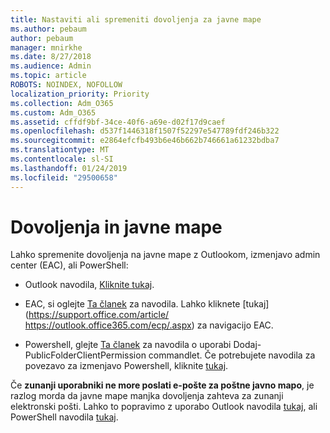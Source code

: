 ```yaml
---
title: Nastaviti ali spremeniti dovoljenja za javne mape
ms.author: pebaum
author: pebaum
manager: mnirkhe
ms.date: 8/27/2018
ms.audience: Admin
ms.topic: article
ROBOTS: NOINDEX, NOFOLLOW
localization_priority: Priority
ms.collection: Adm_O365
ms.custom: Adm_O365
ms.assetid: cffdf9bf-34ce-40f6-a69e-d02f17d9caef
ms.openlocfilehash: d537f1446318f1507f52297e547789fdf246b322
ms.sourcegitcommit: e2864efcfb493b6e46b662b746661a61232bdba7
ms.translationtype: MT
ms.contentlocale: sl-SI
ms.lasthandoff: 01/24/2019
ms.locfileid: "29500658"
---
```

# <a name="permissions-and-public-folders"></a>Dovoljenja in javne mape

Lahko spremenite dovoljenja na javne mape z Outlookom, izmenjavo admin center (EAC), ali PowerShell:
  
- Outlook navodila, [Kliknite tukaj](https://support.office.com/article/https://support.office.com/article/Set-or-change-permissions-for-a-public-folder-b2e0440c-7873-48ec-9ff2-b1a20b723005.aspx).
    
- EAC, si oglejte [Ta članek](https://support.office.com/article/https://technet.microsoft.com/library/jj651147%28v=exchg.150%29.aspx.aspx#Anchor_1) za navodila. Lahko kliknete [tukaj](https://support.office.com/article/ https://outlook.office365.com/ecp/.aspx) za navigacijo EAC. 
    
- Powershell, glejte [Ta članek](https://support.office.com/article/https://technet.microsoft.com/library/bb124743%28v=exchg.160%29.aspx.aspx) za navodila o uporabi Dodaj-PublicFolderClientPermission commandlet. Če potrebujete navodila za povezavo za izmenjavo Powershell, kliknite [tukaj](https://support.office.com/article/https://technet.microsoft.com/library/jj984289%28v=exchg.160%29.aspx.aspx).
    
Če **zunanji uporabniki ne more poslati e-pošte za poštne javno mapo**, je razlog morda da javne mape manjka dovoljenja zahteva za zunanji elektronski pošti. Lahko to popravimo z uporabo Outlook navodila [tukaj](https://support.office.com/article/https://technet.microsoft.com/library/aa997560%28v=exchg.150%29.aspx.aspx#Anchor_1), ali PowerShell navodila [tukaj](https://support.office.com/article/https://support.microsoft.com/help/2984402/-5.7.1-smtp-550-5.7.1-resolver.rst.authrequired-nondelivery-report-when-external-users-try-to-send-mail-to-mail-enabled-public-folders-in-office-365.aspx).
  

